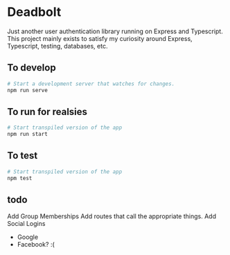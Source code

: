# Deadbolt 

Just another user authentication library running on Express and Typescript. This project mainly exists to satisfy my curiosity around Express, Typescript, testing, databases, etc.

## To develop

```sh
# Start a development server that watches for changes.
npm run serve 
```

## To run for realsies

```sh
# Start transpiled version of the app
npm run start
```

## To test

```sh
# Start transpiled version of the app
npm test
```

## todo

Add Group Memberships
Add routes that call the appropriate things.
Add Social Logins
- Google
- Facebook? :(


